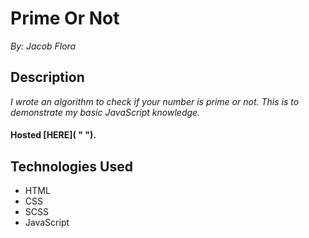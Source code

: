 # Prime Or Not
*By: Jacob Flora*
## Description
*I wrote an algorithm to check if your number is prime or not. This is to demonstrate my basic JavaScript knowledge.*
#### Hosted [HERE](  " ").

## Technologies Used
* HTML
* CSS
* SCSS
* JavaScript
